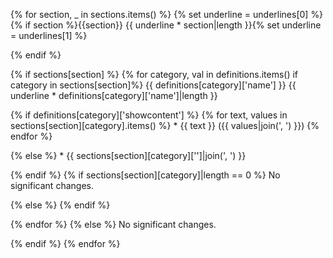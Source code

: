 {% for section, \_ in sections.items() %} {% set underline =
underlines\[0\] %}{% if section %}{{section}} {{ underline \*
section\|length }}{% set underline = underlines\[1\] %}

{% endif %}

{% if sections\[section\] %} {% for category, val in definitions.items()
if category in sections\[section\]%} {{
definitions\[category\]\['name'\] }} {{ underline \*
definitions\[category\]\['name'\]\|length }}

{% if definitions\[category\]\['showcontent'\] %} {% for text, values in
sections\[section\]\[category\].items() %} \* {{ text }} ({{
values\|join(', ') }}) {% endfor %}

{% else %} \* {{ sections\[section\]\[category\]\[''\]\|join(', ') }}

{% endif %} {% if sections\[section\]\[category\]\|length == 0 %} No
significant changes.

{% else %} {% endif %}

{% endfor %} {% else %} No significant changes.

{% endif %} {% endfor %}
